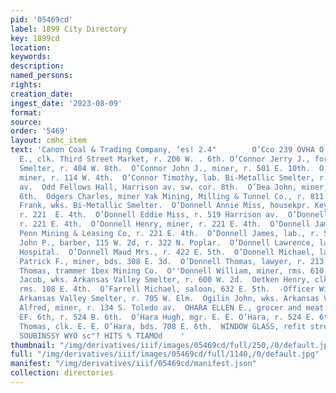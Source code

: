 ```yaml
---
pid: '05469cd'
label: 1899 City Directory
key: 1899cd
location: 
keywords: 
description: 
named_persons: 
rights: 
creation_date: 
ingest_date: '2023-08-09'
format: 
source: 
order: '5469'
layout: cmhc_item
text: 'Canon Coal & Trading Company, ‘es! 2.4"        O’Cco 239 OVHA O’Connor James
  E., clk. Third Street Market, r. 206 W. . 6th. O’Connor Jerry J., foreman Bi-Metallic
  Smelter, r. 404 W. 8th.  O’Connor John J., miner, r. 501 E. 10th.  O’Connor Michael,
  miner, r. 114 W. 4th.  O’Connor Timothy, lab. Bi-Metallic Smelter, r. 525 N. Leiter
  av.  Odd Fellows Hall, Harrison av. sw. cor. 8th.  O’Dea John, miner, r. 727 E.
  6th.  Odgers Charles, miner Yak Mining, Milling & Tunnel Co., r. 811 E. 9th.  Odoge
  Frank, wks. Bi-Metallic Smelter.  O’Donnell Annie Miss, housekpr. Keystone Blk.,
  r. 221  E. 4th.  O’Donnell Eddie Miss, r. 519 Harrison av.  O’Donnell Hannah Mrs.,
  r. 221 E. 4th.  O’Donnell Henry, miner, r. 221 E. 4th.  O’Donnell James, engineer
  Penn Mining & Leasing Co, r. 221 E. 4th.  O’Donnell James, lab., r. Stringtown.  O’Donnell
  John P., barber, 115 W. 2d, r. 322 N. Poplar.  O’Donnell Lawrence, lab. St. Vincent’s
  Hospital.  O’Donnell Maud Mrs., r. 422 E. 5th.  O’Donnell Michael, lab., r. Stringtown.  O’Donnell
  Patrick F., miner, bds. 308 E. 3d.  O’Donnell Thomas, lawyer, r. 213 W. 4th.  O’Donnell
  Thomas, trammer Ibex Mining Co.  O''Donnell William, miner, rms. 610 Harrison av.  Oeschger
  Jacob, wks. Arkansas Valley Smelter, r. 600 W. 2d.  Oetken Henry, clk. F. E. Alverson,
  rms. 108 E. 4th.  O’Farrell Michael, saloon, 632 E. 5th.  -Officer William, lab.
  Arkansas Valley Smelter, r. 705 W. Elm.  Ogilin John, wks. Arkansas Valley Smelter.  Ogren
  Alfred, miner, r. 134 S. Toledo av.  OHARA ELLEN E., grocer and meat market, 726-728
  EF. 6th, r. 524 B. 6th.  O’Hara Hugh, mgr. E. E. O’Hara, r. 524 E. 6th.  O’Hara
  Thomas, clk. E. E. O’Hara, bds. 708 E. 6th.  WINDOW GLASS, refit streer J. J. QUINN     ''0)
  SOUBINSSY WYO sc"? HITS % TIAMOd    '
thumbnail: "/img/derivatives/iiif/images/05469cd/full/250,/0/default.jpg"
full: "/img/derivatives/iiif/images/05469cd/full/1140,/0/default.jpg"
manifest: "/img/derivatives/iiif/05469cd/manifest.json"
collection: directories
---
```

